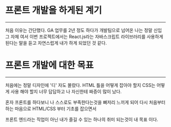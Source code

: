 # 프론트 개발을 하게된 계기
----------------------------
처음 이유는 간단했다. GA 업무를 2년 정도 하다가 개발팀으로 넘어온 나는 정말 신입 그 자체 여서 이번 프로젝트에서는 React.js라는 자바스크립트 라이브러리를 사용하게 된다는 말을 듣고 자연스럽게 내가 하게 되었던 것 같다.  

# 프론트 개발에 대한 목표
------------------------------
처음에는 정말 디자인에 '디' 자도 몰랐다. HTML 틀을 어떻게 잡아야 할지 CSS는 어떻게 사용 해야 할지 너무 답답하고 나 자신한테 짜증이 많이 났다. 

혼자 프론트를 하다보니 나 스스로도 부족한다는것을 뼈저리 느끼게 되어 다시 처음부터 하는 마음으로 HTML/CSS 부터 기초를 잡으면서

프론트 엔드라는 직업이 아닌 내가 즐길 수 있는 하나의 취미 되는것이 내 목표 이다.
